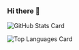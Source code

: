 ### Hi there 👋

![GitHub Stats Card](https://github-readme-stats.vercel.app/api?username=AT410)

![Top Languages Card](https://github-readme-stats.vercel.app/api/top-langs/?username=AT410)

<!--
**AT410/AT410** is a ✨ _special_ ✨ repository because its `README.md` (this file) appears on your GitHub profile.

Here are some ideas to get you started:

- 🔭 I’m currently working on ...
- 🌱 I’m currently learning ...
- 👯 I’m looking to collaborate on ...
- 🤔 I’m looking for help with ...
- 💬 Ask me about ...
- 📫 How to reach me: ...
- 😄 Pronouns: ...
- ⚡ Fun fact: ...
-->
